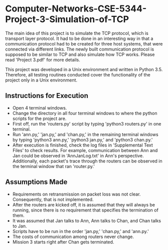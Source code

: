 # Computer-Networks-CSE-5344-Project-3-Simulation-of-TCP

The main idea of this project is to simulate the TCP protocol, which is transport layer protocol. It had to be done in an interesting way in that a communication protocol had to be created for three host systems, that were connected via different links. The newly built communication protocol is supposed to be similar to TCP and also simulate how TCP works. Please read 'Project 3.pdf' for more details.

This project was developed in a Unix environment and written in Python 3.5. Therefore, all testing routines conducted cover the functionality of the project only in a Unix environment.


## Instructions for Execution
- Open 4 terminal windows. 
- Change the directory in all four terminal windows to where the python scripts for the project are.
- First off, run the 'routers.py' script by typing 'python3 routers.py' in one terminal.
- Run 'ann.py,' 'jan.py,' and 'chan.py,' in the remaining terminal windows by typing 'python3 ann.py,' 'python3 jan.py,' and     'python3 chan.py.' 
- After execution is finished, check the log files in 'Supplemental Text Files' to check results. For example, communication between Ann and Jan could be observed in 'AnnJanLog.txt' in Ann's perspective.
  Additionally, each packet's trace through the routers can be observed in the terminal window that ran 'router.py.'


## Assumptions Made
- Requirements on retransmission on packet loss was not clear. Consequently, that is not implemented.
- After the routers are kicked off, it is assumed that they will always be running, since there is no requirement that
  specifies the termination of them.
- It was assumed that Jan talks to Ann, Ann talks to Chan, and Chan talks to Jan.
- Scripts have to be run in the order 'jan.py,' 'chan.py,' and 'ann.py.'
- The costs of communication among routers never change.
- Mission 3 starts right after Chan gets terminated.


